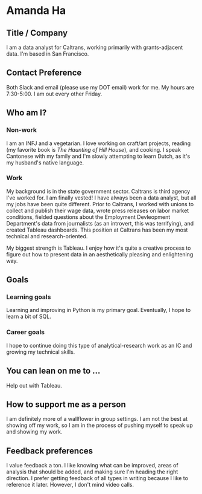 # Amanda Ha

## Title / Company 
I am a data analyst for Caltrans, working primarily with grants-adjacent data. I'm based in San Francisco. 

## Contact Preference
Both Slack and email (please use my DOT email) work for me. My hours are 7:30-5:00. I am out every other Friday.

## Who am I?

### Non-work
I am an INFJ and a vegetarian. I love working on craft/art projects, reading (my favorite book is *The Haunting of Hill House*), and cooking. I speak Cantonese with my family and I'm slowly attempting to learn Dutch, as it's my husband's native language.

### Work
My background is in the state government sector. Caltrans is third agency I've worked for. I am finally vested! I have always been a data analyst, but all my jobs have been quite different. Prior to Caltrans, I worked with unions to collect and publish their wage data, wrote press releases on labor market conditions, fielded questions about the Employment Devleopment Department's data from journalists (as an introvert, this was terrifying), and created Tableau dashboards. This position at Caltrans has been my most technical and research-oriented. 

My biggest strength is Tableau. I enjoy how it's quite a creative process to figure out how to present data in an aesthetically pleasing and enlightening way. 

## Goals
### Learning goals
Learning and improving in Python is my primary goal. Eventually, I hope to learn a bit of SQL.

### Career goals
I hope to continue doing this type of analytical-research work as an IC and growing my technical skills. 

## You can lean on me to …
Help out with Tableau. 

## How to support me as a person
I am definitely more of a wallflower in group settings. I am not the best at showing off my work, so I am in the process of pushing myself to speak up and showing my work. 

## Feedback preferences
I value feedback a ton. I like knowing what can be improved, areas of analysis that should be added, and making sure I'm heading the right direction. I prefer getting feedback of all types in writing because I like to reference it later. However, I don't mind video calls. 

